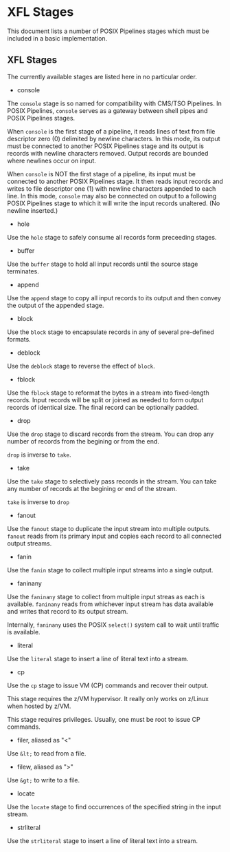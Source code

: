 # XFL Stages

This document lists a number of POSIX Pipelines stages
which must be included in a basic implementation.

## XFL Stages

The currently available stages are listed here in no particular order.

* console

The `console` stage is so named for compatibility with CMS/TSO Pipelines.
In POSIX Pipelines, `console` serves as a gateway between shell pipes and POSIX Pipelines stages.

When `console` is the first stage of a pipeline, it reads lines of text from file descriptor zero (0)
delimited by newline characters. In this mode, its output must be connected
to another POSIX Pipelines stage and its output is records with newline characters removed.
Output records are bounded where newlines occur on input.

When `console` is NOT the first stage of a pipeline,
its input must be connected to another POSIX Pipelines stage. It then reads input records
and writes to file descriptor one (1) with newline characters appended to each line.
In this mode, `console` may also be connected on output to a following POSIX Pipelines stage
to which it will write the input records unaltered. (No newline inserted.)

* hole

Use the `hole` stage to safely consume all records form preceeding stages.

* buffer

Use the `buffer` stage to hold all input records
until the source stage terminates.

* append

Use the `append` stage to copy all input records to its output
and then convey the output of the appended stage.

* block

Use the `block` stage to encapsulate records in any of several
pre-defined formats.

* deblock

Use the `deblock` stage to reverse the effect of `block`.

* fblock

Use the `fblock` stage to reformat the bytes in a stream into
fixed-length records. Input records will be split or joined as needed
to form output records of identical size. The final record can be
optionally padded.

* drop

Use the `drop` stage to discard records from the stream.
You can drop any number of records from the begining or from the end.

`drop` is inverse to `take`.

* take

Use the `take` stage to selectively pass records in the stream.
You can take any number of records at the begining or end of the stream.

`take` is inverse to `drop`

* fanout

Use the `fanout` stage to duplicate the input stream
into multiple outputs. `fanout` reads from its primary input
and copies each record to all connected output streams.

* fanin

Use the `fanin` stage to collect multiple input streams
into a single output.

* faninany

Use the `faninany` stage to collect from multiple input streas
as each is available. `faninany` reads from whichever input stream
has data available and writes that record to its output stream.

Internally, `faninany` uses the POSIX `select()` system call
to wait until traffic is available.

* literal

Use the `literal` stage to insert a line of literal text into a stream.

* cp

Use the `cp` stage to issue VM (CP) commands and recover their output.

This stage requires the z/VM hypervisor.
It really only works on z/Linux when hosted by z/VM.

This stage requires privileges. Usually, one must be root to issue CP commands.

* filer, aliased as "&lt;"

Use `&lt;` to read from a file.

* filew, aliased as "&gt;"

Use `&gt;` to write to a file.

* locate

Use the `locate` stage to find occurrences of the specified string in the input stream.

* strliteral

Use the `strliteral` stage to insert a line of literal text into a stream.


